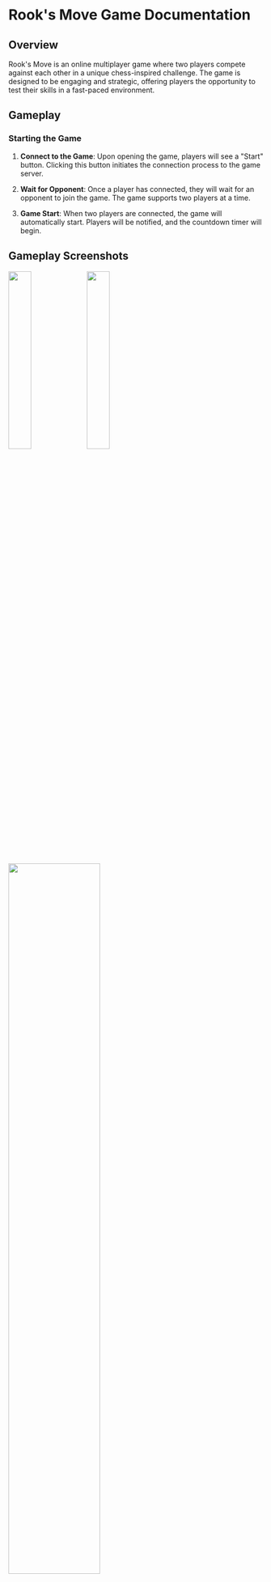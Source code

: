 # Rook's Move Game Documentation

## Overview

Rook's Move is an online multiplayer game where two players compete against each other in a unique chess-inspired challenge. The game is designed to be engaging and strategic, offering players the opportunity to test their skills in a fast-paced environment.

## Gameplay

### Starting the Game

1.  **Connect to the Game**: Upon opening the game, players will see a "Start" button. Clicking this button initiates the connection process to the game server.

2.  **Wait for Opponent**: Once a player has connected, they will wait for an opponent to join the game. The game supports two players at a time.

3.  **Game Start**: When two players are connected, the game will automatically start. Players will be notified, and the countdown timer will begin.

## Gameplay Screenshots
<img src="https://github.com/Darkboy17/rooksMove/assets/26376179/6c8b0983-17f5-4bb8-b02e-a4d00967181e" width="30%"></img> <img src="https://github.com/Darkboy17/rooksMove/assets/26376179/7aef93c3-f282-41ce-85ef-06405821fc6d" width="30%"></img> <img src="https://github.com/Darkboy17/rooksMove/assets/26376179/226fa916-699e-492b-83d9-532c6cf4b233" width="60%"></img> 


### Moving the Rook

-   **Rules for Movement**: Players can move the rook piece only to the left or down, and they must move it to a new square on the chessboard as guided by highlighters.

-   **Turn-Based Movement**: The game is turn-based. Players take turns moving the rook. The current player's turn is indicated, and players must wait for their turn to move.

-   **Winning the Game**: The first player to move the rook to the bottom-left corner of the chessboard within the stipulated time wins the game.

### Additional Features

-   **Countdown Timer**: Each player has a limited amount of time (30 seconds) to make their move. If a player's time runs out before they can complete their move, the game ends.

-   **Realtime Updates**: The game provides real-time updates to both players, ensuring that each player is aware of the current state of the game at all times.

-   **Game Reset**: In case of any disconnections or errors, the game can be reset, and players can start a new game.

## How to Play as a Normal User

1.  **Access the Game**: Navigate to the game's URL in your web browser:

		http://rooksmove.lu7fuf.com.ar:3000/

3.  **Connect to the Game**: Click the "Start" button to connect to the game server.

4.  **Wait for an Opponent**: The game will search for an opponent. Once found, the game will start automatically. If you just want to test the game, open another tab and visit the same link provided above. Place the two windows side to side, click "Start" on the first window and then repeat for the second window.

5.  **Make Your Move**: When it's your turn, click on the highlighted path on the chessboard to move the rook. Remember, you must try to move the rook to the winning position but keeping in mind not to let the opponent get there first.

6.  **Win the Game**: Be the first to move the rook to the bottom-left corner of the chessboard.

## Troubleshooting
-   If you encounter any issues while playing, try refreshing the page or restarting the game.

-   For any technical issues or bugs, please contact the game's support team.


## Setting up the project on your local machine
This document provides instructions for setting up and running the Rook's Move Game on your local machine.

## Table of Contents
 1. [Prerequisites](#prerequisites)
 2. [Installation](#installation)
 3. [Running the Game](#running-the-game)
 4. [Game Controls](#game-controls)
 5.  [Game Rules](#game-rules)
 6. [Contributing](#contributing)
 7.  [License](#license)

## Prerequisites
Before running the Game, ensure you have the following installed on your system:

- Web browser (Google Chrome, Mozilla Firefox, etc.)

- Code editor (Visual Studio Code, Sublime Text, etc.)

## Installation

1. First, open your code editor and switch to your current directory. Then clone the repository to your local machine by running :

  

	bash

  

	`git clone https://github.com/Darkboy17/rooksMove`

2. Navigate to the project directory:

	bash

	`cd rooksMove`
  

## Running the Game

To run the Rook's Move Game, follow these steps:
  
 1. Open the project directory in your code editor of choice.

 2. Now run the following:
	`node server.js`

 3. Go to your web browser and type or paste the following:
	`http://localhost:3000`
  

## Game Controls

- Use the mouse to interact with the Rook.

- Click on any one of the cells within the highlighted path to move the Rook.

## Game Rules

- The game will be played on an 8x8 chessboard.

- There will be two players, and they will take turns to move the rook. Rooks starts from the top right square.

- On each turn, a player can move the rook any number of steps to the left or down, but not up, right or diagonally.

- The player who reaches the bottom-left corner of the board first wins the game.

  ## Contributing

Contributions to the Chess Game are welcome! To contribute:

1. Fork the repository.

2. Create a new branch (`git checkout -b feature-branch`).

3. Make your changes.

4. Commit your changes (`git commit -am 'Add new feature'`).

5. Push to the branch (`git push origin feature-branch`).

6. Create a new Pull Request.


## License

This Game has no license for now.
